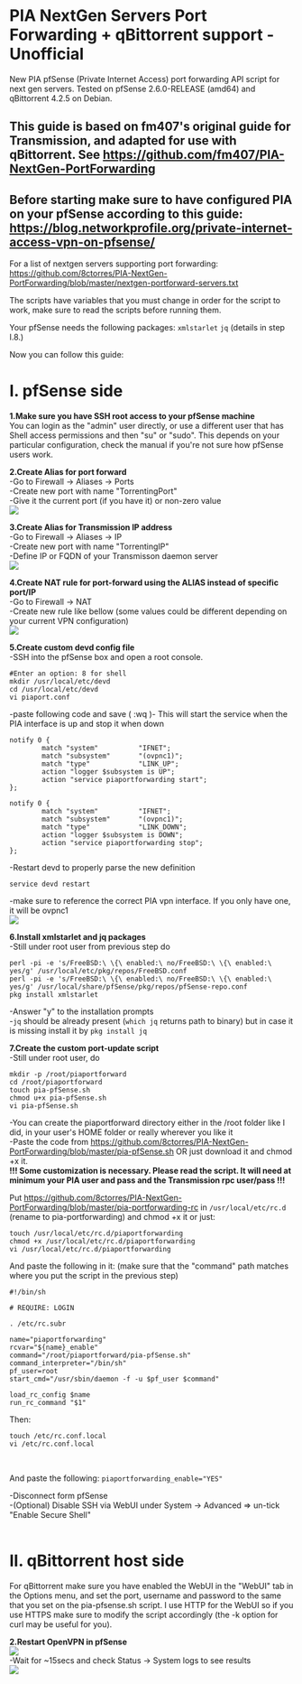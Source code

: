 # PIA NextGen Servers Port Forwarding + qBittorrent support - Unofficial
New PIA pfSense (Private Internet Access) port forwarding API script for next gen servers. Tested on pfSense 2.6.0-RELEASE (amd64) and qBittorrent 4.2.5 on Debian. 

## This guide is based on fm407's original guide for Transmission, and adapted for use with qBittorrent. See https://github.com/fm407/PIA-NextGen-PortForwarding

## **Before starting make sure to have configured PIA on your pfSense according to this guide: https://blog.networkprofile.org/private-internet-access-vpn-on-pfsense/**

For a list of nextgen servers supporting port forwarding: https://github.com/8ctorres/PIA-NextGen-PortForwarding/blob/master/nextgen-portforward-servers.txt 

The scripts have variables that you must change in order for the script to work, make sure to read the scripts before running them.

Your pfSense needs the following packages: `xmlstarlet` `jq` (details in step I.8.)

Now you can follow this guide:

# **I. pfSense side**

**1.Make sure you have SSH root access to your pfSense machine**</br>
You can login as the "admin" user directly, or use a different user that has Shell access permissions and then "su" or "sudo".
This depends on your particular configuration, check the manual if you're not sure how pfSense users work.

**2.Create Alias for port forward**</br>
-Go to Firewall -> Aliases -> Ports</br>
-Create new port with name "TorrentingPort"</br>
-Give it the current port (if you have it) or non-zero value</br>
<img src="imgs/port-alias.png"></br>

**3.Create Alias for Transmission IP address**</br>
-Go to Firewall -> Aliases -> IP</br>
-Create new port with name "TorrentingIP"</br>
-Define IP or FQDN of your Transmisson daemon server</br>
<img src="imgs/ip-alias.png"></br>

**4.Create NAT rule for port-forward using the ALIAS instead of specific port/IP**</br>
-Go to Firewall -> NAT</br>
-Create new rule like bellow (some values could be different depending on your current VPN configuration)</br>
<img src="imgs/pia-nat.png"></br>

**5.Create custom devd config file**</br>
-SSH into the pfSense box and open a root console.</br>
```
#Enter an option: 8 for shell
mkdir /usr/local/etc/devd
cd /usr/local/etc/devd
vi piaport.conf
```
-paste following code and save ( :wq )- This will start the service when the PIA interface is up and stop it when down</br>

```
notify 0 {
        match "system"          "IFNET";
        match "subsystem"       "(ovpnc1)";
        match "type"            "LINK_UP";
        action "logger $subsystem is UP";
        action "service piaportforwarding start";
};

notify 0 {
        match "system"          "IFNET";
        match "subsystem"       "(ovpnc1)";
        match "type"            "LINK_DOWN";
        action "logger $subsystem is DOWN";
        action "service piaportforwarding stop";
};
```
-Restart devd to properly parse the new definition
```
service devd restart
```
-make sure to reference the correct PIA vpn interface. If you only have one, it will be ovpnc1</br>
<img src="imgs/pia-iface.png"></br>

**6.Install xmlstarlet and jq packages**</br>
-Still under root user from previous step do</br>
```
perl -pi -e 's/FreeBSD:\ \{\ enabled:\ no/FreeBSD:\ \{\ enabled:\ yes/g' /usr/local/etc/pkg/repos/FreeBSD.conf
perl -pi -e 's/FreeBSD:\ \{\ enabled:\ no/FreeBSD:\ \{\ enabled:\ yes/g' /usr/local/share/pfSense/pkg/repos/pfSense-repo.conf
pkg install xmlstarlet
```
-Answer "y" to the installation prompts</br>
-`jq` should be already present (`which jq` returns path to binary) but in case it is missing install it by `pkg install jq`

**7.Create the custom port-update script**</br>
-Still under root user, do</br>

```
mkdir -p /root/piaportforward
cd /root/piaportforward
touch pia-pfSense.sh
chmod u+x pia-pfSense.sh
vi pia-pfSense.sh
```
-You can create the piaportforward directory either in the /root folder like I did, in your user's HOME folder or really wherever you like it</br>
-Paste the code from https://github.com/8ctorres/PIA-NextGen-PortForwarding/blob/master/pia-pfSense.sh OR just download it and chmod +x it.</br>
**!!! Some customization is necessary. Please read the script. It will need at minimum your PIA user and pass and the Transmission rpc user/pass !!!**</br>

Put https://github.com/8ctorres/PIA-NextGen-PortForwarding/blob/master/pia-portforwarding-rc in `/usr/local/etc/rc.d` (rename to pia-portforwarding) and chmod +x it or just:</br>

```
touch /usr/local/etc/rc.d/piaportforwarding
chmod +x /usr/local/etc/rc.d/piaportforwarding
vi /usr/local/etc/rc.d/piaportforwarding
```

And paste the following in it: (make sure that the "command" path matches where you put the script in the previous step)</br>

```
#!/bin/sh

# REQUIRE: LOGIN

. /etc/rc.subr

name="piaportforwarding"
rcvar="${name}_enable"
command="/root/piaportforward/pia-pfSense.sh"
command_interpreter="/bin/sh"
pf_user=root
start_cmd="/usr/sbin/daemon -f -u $pf_user $command"

load_rc_config $name
run_rc_command "$1"
```
Then:</br>

```
touch /etc/rc.conf.local
vi /etc/rc.conf.local
```
</br>

And paste the following: `piaportforwarding_enable="YES"`

-Disconnect form pfSense</br>
-(Optional) Disable SSH via WebUI under System -> Advanced => un-tick "Enable Secure Shell"</br>
</br>

# **II. qBittorrent host side**</br>
For qBittorrent make sure you have enabled the WebUI in the "WebUI" tab in the Options menu, and set the port, username and password to the same that you set on the pia-pfsense.sh script.
I use HTTP for the WebUI so if you use HTTPS make sure to modify the script accordingly (the -k option for curl may be useful for you).

**2.Restart OpenVPN in pfSense**</br>
<img src="imgs/pia-restart.png"></br>
-Wait for ~15secs and check Status -> System logs to see results</br>
<img src="imgs/pia-status.png"></br>
